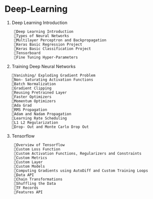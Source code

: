 # Deep-Learning

1. Deep Learning Introduction

        🔴Deep Learning Introduction
        🔴Types of Neural Networks
        🔴Multilayer Perceptron and Backpropagation
        🔴Keras Basic Regression Project
        🔴Keras Basic Classification Project
        🔴Tensorboard
        🔴Fine Tuning Hyper-Parameters
 2. Training Deep Neural Networks 
 
        🔴Vanishing/ Exploding Gradient Problem
        🔴Non- Saturating Activation Functions
        🔴Batch Normalization
        🔴Gradient Clipping
        🔴Reusing Pretrained Layer
        🔴Faster Optimizers
        🔴Momentum Optimizers
        🔴Ada Grad
        🔴RMS Propagation
        🔴Adam and Nadam Propagation
        🔴Learning Rate Scheduling
        🔴L1 L2 Regularization
        🔴Drop- Out and Monte Carlo Drop Out
    
3. Tensorflow

        🔴Overview of Tensorflow
        🔴Custom Loss Function
        🔴Custom Activation Functions, Regularizers and Constraints
        🔴Custom Metrics
        🔴Custom Layer
        🔴Custom Models
        🔴Computing Gradients using AutoDiff and Custom Training Loops
        🔴Data API
        🔴Chain Transformations
        🔴Shuffling the Data
        🔴TF Records
        🔴Features API
